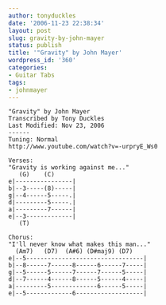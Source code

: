 ```yaml
---
author: tonyduckles
date: '2006-11-23 22:38:34'
layout: post
slug: gravity-by-john-mayer
status: publish
title: '"Gravity" by John Mayer'
wordpress_id: '360'
categories:
- Guitar Tabs
tags:
- johnmayer
---
```

<!-- more -->

    "Gravity" by John Mayer
    Transcribed by Tony Duckles
    Last Modified: Nov 23, 2006
    ------  
    Tuning: Normal
    http://www.youtube.com/watch?v=-urpryE_Ws0  
    
    Verses:  
    "Gravity is working against me..."  
       (G)    (C)
    e|----------------|
    b|--3-----(8)-----|
    g|--4------5-----.|
    d|---------5-----.|
    a|---------7------|
    e|--3-------------|
       (T)  
    
    Chorus:  
    "I'll never know what makes this man..."  
      (Am7)   (D7)  (A#6) (D#maj9) (D7)
    e|--5---------------------------------|
    b|--8------7------8------6------7-----|
    g|--5------5------7------7------5-----|
    d|--7------4------8------5------4-----|
    a|---------5-------------6------5-----|
    e|--5-------------6-------------------|

